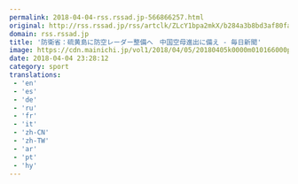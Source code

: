 ```yaml
---
permalink: 2018-04-04-rss.rssad.jp-566866257.html
original: http://rss.rssad.jp/rss/artclk/ZLcY1bpa2mkX/b284a3b8bd3af80fa37039150eb218ab?ul=jtTD81dn0bv6GHVCF2klZn4PbTZeRjibqpaXV0UOOIKrWxHrp_auDAUKaoLHYQHiFK1PlG0Nm.4ocd0bq2M6DAfrthqW
domain: rss.rssad.jp
title: '防衛省：硫黄島に防空レーダー整備へ　中国空母進出に備え - 毎日新聞'
image: https://cdn.mainichi.jp/vol1/2018/04/05/20180405k0000m010166000p/9.jpg?1
date: 2018-04-04 23:28:12
category: sport
translations: 
 - 'en'
 - 'es'
 - 'de'
 - 'ru'
 - 'fr'
 - 'it'
 - 'zh-CN'
 - 'zh-TW'
 - 'ar'
 - 'pt'
 - 'hy'
---
```


